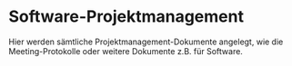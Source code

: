 # Software-Projektmanagement

Hier werden sämtliche Projektmanagement-Dokumente angelegt, wie die Meeting-Protokolle oder
weitere Dokumente z.B. für Software.